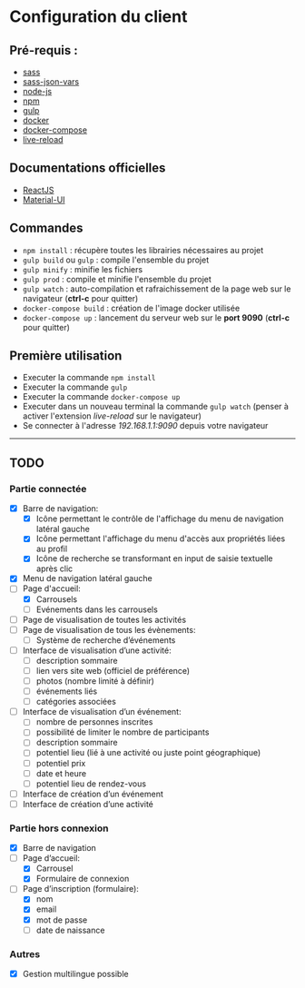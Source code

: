 # Configuration du client

## Pré-requis :
* [sass](http://sass-lang.com/install)
* [sass-json-vars](https://github.com/vigetlabs/sass-json-vars)
* [node-js](https://nodejs.org/en/)
* [npm](http://blog.npmjs.org/post/85484771375/how-to-install-npm)
* [gulp](https://github.com/gulpjs/gulp/blob/master/docs/getting-started.md)
* [docker](https://www.docker.com/products/overview)
* [docker-compose](https://docs.docker.com/compose/install/)
* [live-reload](https://chrome.google.com/webstore/detail/livereload/jnihajbhpnppcggbcgedagnkighmdlei?hl=fr)

## Documentations officielles
* [ReactJS](https://facebook.github.io/react/docs/getting-started.html)
* [Material-UI](http://www.material-ui.com#/)

## Commandes
* `npm install` : récupère toutes les librairies nécessaires au projet
* `gulp build` ou `gulp` : compile l'ensemble du projet
* `gulp minify` : minifie les fichiers
* `gulp prod` : compile et minifie l'ensemble du projet
* `gulp watch` : auto-compilation et rafraichissement de la page web sur le navigateur (**ctrl-c** pour quitter)
* `docker-compose build` : création de l'image docker utilisée
* `docker-compose up` : lancement du serveur web sur le **port 9090** (**ctrl-c** pour quitter)

## Première utilisation
* Executer la commande `npm install`
* Executer la commande `gulp`
* Executer la commande `docker-compose up`
* Executer dans un nouveau terminal la commande `gulp watch` (penser à activer l'extension *live-reload* sur le navigateur)
* Se connecter à l'adresse *192.168.1.1:9090* depuis votre navigateur
---
## TODO

### Partie connectée
- [x] Barre de navigation:
  - [x] Icône permettant le contrôle de l'affichage du menu de navigation latéral gauche
  - [x] Icône permettant l'affichage du menu d'accès aux propriétés liées au profil
  - [x] Icône de recherche se transformant en input de saisie textuelle après clic
- [x] Menu de navigation latéral gauche
- [ ] Page d'accueil:
  - [x] Carrousels
  - [ ] Evénements dans les carrousels
- [ ] Page de visualisation de toutes les activités
- [ ] Page de visualisation de tous les évènements:
  - [ ] Système de recherche d’événements
- [ ] Interface de visualisation d’une activité:
  - [ ] description sommaire
  - [ ] lien vers site web (officiel de préférence)
  - [ ] photos (nombre limité à définir)
  - [ ] événements liés
  - [ ] catégories associées
- [ ] Interface de visualisation d’un événement:
  - [ ] nombre de personnes inscrites
  - [ ] possibilité de limiter le nombre de participants
  - [ ] description sommaire
  - [ ] potentiel lieu (lié à une activité ou juste point géographique)
  - [ ] potentiel prix
  - [ ] date et heure
  - [ ] potentiel lieu de rendez-vous
- [ ] Interface de création d’un événement
- [ ] Interface de création d’une activité

### Partie hors connexion
- [x] Barre de navigation
- [ ] Page d’accueil:
  - [x] Carrousel
  - [x] Formulaire de connexion
- [ ] Page d’inscription (formulaire):
  - [x] nom
  - [x] email
  - [x] mot de passe
  - [ ] date de naissance

### Autres
- [x] Gestion multilingue possible
